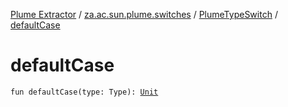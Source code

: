 [Plume Extractor](../../index.md) / [za.ac.sun.plume.switches](../index.md) / [PlumeTypeSwitch](index.md) / [defaultCase](./default-case.md)

# defaultCase

`fun defaultCase(type: Type): `[`Unit`](https://kotlinlang.org/api/latest/jvm/stdlib/kotlin/-unit/index.html)